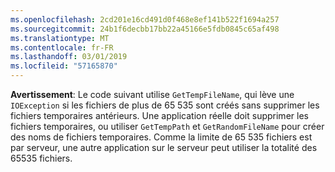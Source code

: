 ```yaml
---
ms.openlocfilehash: 2cd201e16cd491d0f468e8ef141b522f1694a257
ms.sourcegitcommit: 24b1f6decbb17bb22a45166e5fdb0845c65af498
ms.translationtype: MT
ms.contentlocale: fr-FR
ms.lasthandoff: 03/01/2019
ms.locfileid: "57165870"
---
```

**Avertissement**: Le code suivant utilise `GetTempFileName`, qui lève une `IOException` si les fichiers de plus de 65 535 sont créés sans supprimer les fichiers temporaires antérieurs. Une application réelle doit supprimer les fichiers temporaires, ou utiliser `GetTempPath` et `GetRandomFileName` pour créer des noms de fichiers temporaires. Comme la limite de 65 535 fichiers est par serveur, une autre application sur le serveur peut utiliser la totalité des 65535 fichiers. 
